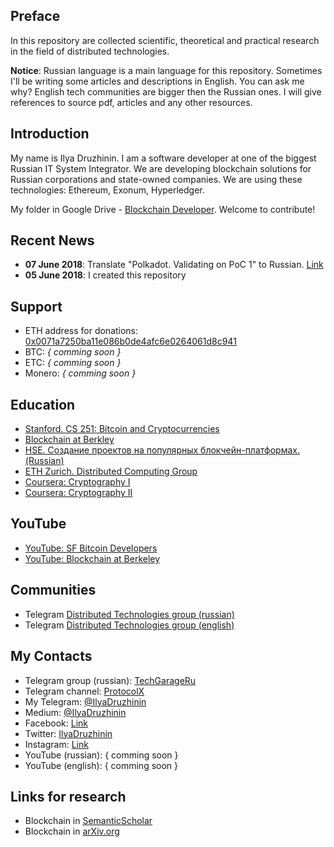 ## Preface
In this repository are collected scientific, theoretical and practical research in the field of distributed technologies.

__Notice__: Russian language is a main language for this repository. Sometimes I'll be writing some articles and descriptions in English. You can ask me why? English tech communities are bigger then the Russian ones. I will give references to source pdf, articles and any other resources.

## Introduction

My name is Ilya Druzhinin. I am a software developer at one of the biggest Russian IT System Integrator. We are developing blockchain solutions for Russian corporations and state-owned companies. We are using these technologies: Ethereum, Exonum, Hyperledger.

My folder in Google Drive - [Blockchain Developer](https://drive.google.com/drive/u/0/folders/1SSQwOTq43j9yBWR9ua0sg3c1V5TzVIHG). Welcome to contribute! 

## Recent News
- __07 June 2018__: Translate "Polkadot. Validating on PoC 1" to Russian. [Link](polkadot/validating-on-poc-1.md)
- __05 June 2018__: I created this repository

## Support
- ETH address for donations: [0x0071a7250ba11e086b0de4afc6e0264061d8c941](https://etherscan.io/address/0x0071a7250ba11e086b0de4afc6e0264061d8c941)
- BTC: _{ comming soon }_
- ETC: _{ comming soon }_
- Monero: _{ comming soon }_

## Education
- [Stanford. CS 251: Bitcoin and Cryptocurrencies](https://crypto.stanford.edu/cs251/)
- [Blockchain at Berkley](https://blockchain.berkeley.edu/)
- [HSE. Создание проектов на популярных блокчейн-платформах. (Russian)](https://busedu.hse.ru/catalog/210535865.html)
- [ETH Zurich. Distributed Computing Group](https://disco.ethz.ch/courses)
- [Coursera: Cryptography I](https://www.coursera.org/learn/crypto)
- [Coursera: Cryptography II](https://www.coursera.org/learn/crypto2)

## YouTube
- [YouTube: SF Bitcoin Developers](https://www.youtube.com/channel/UCREs0ConyCR2sEFf-DrLRMw)
- [YouTube: Blockchain at Berkeley](https://www.youtube.com/channel/UC5sgoRfoSp3jeX4DEqKLwKg)

## Communities
- Telegram [Distributed Technologies group (russian)](https://t.me/distributed)
- Telegram [Distributed Technologies group (english)](https://t.me/joinchat/AAAAAD_Rz-YN11ddwxOkDQ)

## My Contacts
- Telegram group (russian): [TechGarageRu](https://t.me/techgarageru)
- Telegram channel: [ProtocolX](http://t.me/protocolx)
- My Telegram: [@IlyaDruzhinin](https://t.me/IlyaDruzhinin)
- Medium: [@IlyaDruzhinin](https://medium.com/@ilyadruzhinin)
- Facebook: [Link](http://facebook.com/1523835893)
- Twitter: [IlyaDruzhinin](https://twitter.com/IlyaDruzhinin)
- Instagram: [Link](https://instagram.com/ilya_druzh)
- YouTube (russian): { comming soon }
- YouTube (english): { comming soon }

## Links for research 
- Blockchain in [SemanticScholar](https://www.semanticscholar.org/search?year%5B0%5D=2008&year%5B1%5D=2018&q=blockchain&sort=year)
- Blockchain in [arXiv.org](https://arxiv.org/search/?query=blockchain&searchtype=all&source=header)
